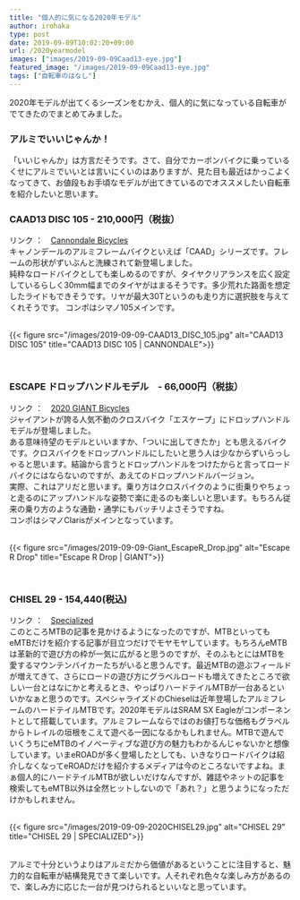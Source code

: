 ```yaml
---
title: "個人的に気になる2020年モデル"
author: irohaka
type: post
date: 2019-09-09T10:02:20+09:00
url: /2020yearmodel
images: ["images/2019-09-09Caad13-eye.jpg"]
featured_image: "/images/2019-09-09Caad13-eye.jpg"
tags: ["自転車のはなし"]
---
```


2020年モデルが出てくるシーズンをむかえ、個人的に気になっている自転車がでてきたのでまとめてみました。
<!--more-->

### アルミでいいじゃんか！

「いいじゃんか」は方言だそうです。さて、自分でカーボンバイクに乗っているくせにアルミでいいとは言いにくいのはありますが、見た目も最近はかっこよくなってきて、お値段もお手頃なモデルが出てきているのでオススメしたい自転車を紹介したいと思います。
<br>

### CAAD13 DISC 105 - 210,000円（税抜）
リンク ：　[Cannondale Bicycles](https://www.cannondale.com/ja-JP/Japan)  
キャノンデールのアルミフレームバイクといえば「CAAD」シリーズです。フレームの形状がずいぶんと洗練されて新登場しました。  
純粋なロードバイクとしても楽しめるのですが、タイヤクリアランスを広く設定しているらしく30mm幅までのタイヤがはまるそうです。多少荒れた路面を想定したライドもできそうです。リヤが最大30Tというのも走り方に選択肢を与えてくれそうです。
コンポはシマノ105メインです。  
<br>
  
{{< figure src="/images/2019-09-09-CAAD13_DISC_105.jpg" alt="CAAD13 DISC 105" title="CAAD13 DISC 105 | CANNONDALE">}} 
  
<br>


### ESCAPE ドロップハンドルモデル　- 66,000円（税抜）
リンク ：　[2020 GIANT Bicycles](https://www.giant.co.jp/giant20/)  
ジャイアントが誇る人気不動のクロスバイク「エスケープ」にドロップハンドルモデルが登場しました。  
ある意味待望のモデルといいますか、「ついに出してきたか」とも思えるバイクです。クロスバイクをドロップハンドルにしたいと思う人は少なからずいらっしゃると思います。結論から言うとドロップハンドルをつけたからと言ってロードバイクにはならないのですが、あえてのドロップハンドルバージョン。  
実際、これはアリだと思います。乗り方はクロスバイクのように街乗りやちょっと走るのにアップハンドルな姿勢で楽に走るのも楽しいと思います。もちろん従来の乗り方のような通勤・通学にもバッチリよさそうですね。  
コンポはシマノClarisがメインとなっています。  
<br>  
  
{{< figure src="/images/2019-09-09-Giant_EscapeR_Drop.jpg" alt="Escape R Drop" title="Escape R Drop | GIANT">}} 
  
<br>


### CHISEL 29 - 154,440(税込)
リンク ：　[Specialized](https://www.specialized-onlinestore.jp/shop/g/g91720-7001/)  
このところMTBの記事を見かけるようになったのですが、MTBといってもeMTBだけを紹介する記事が目立つだけでモヤモヤしています。もちろんeMTBは革新的で遊び方の枠が一気に広がると思うのですが、そのふもとにはMTBを愛するマウンテンバイカーたちがいると思うんです。最近MTBの遊ぶフィールドが増えてきて、さらにロードの遊び方にグラベルロードも増えてきたところで欲しい一台とはなにかと考えるとき、やっぱりハードテイルMTBが一台あるといいかなぁと思うのです。スペシャライズドのChieselは近年登場したアルミフレームのハードテイルMTBです。2020年モデルはSRAM SX Eagleがコンポーネントとして搭載しています。アルミフレームならではのお値打ちな価格もグラベルからトレイルの垣根をこえて遊べる一因になるかもしれません。MTBで遊んでいくうちにeMTBのイノベーティブな遊び方の魅力もわかるんじゃないかと想像しています。いまeROADが多く登場したとしても、いきなりロードバイクは紹介しなくなってeROADだけを紹介するメディアは今のところないですよね。まぁ個人的にハードテイルMTBが欲しいだけなんですが、雑誌やネットの記事を検索してもeMTB以外は全然ヒットしないので「あれ？」と思うようになっただけかもしれません。  
<br>
  
{{< figure src="/images/2019-09-09-2020CHISEL29.jpg" alt="CHISEL 29" title="CHISEL 29 | SPECIALIZED">}} 
  
<br>
アルミで十分というよりはアルミだから価値があるということに注目すると、魅力的な自転車が結構発見できて楽しいです。人それぞれ色々な楽しみ方があるので、楽しみ方に応じた一台が見つけられるといいなと思っています。  
<br>